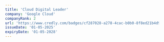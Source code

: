 ```yaml
---
title: 'Cloud Digital Leader'
company: 'Google Cloud'
companyRank: 2
url: 'https://www.credly.com/badges/cf287028-a278-4cac-b0b0-8f8ed21b4d9b/public_url'
issueDate: '01-05-2025'
expiryDate: '01-05-2028'
---
```

